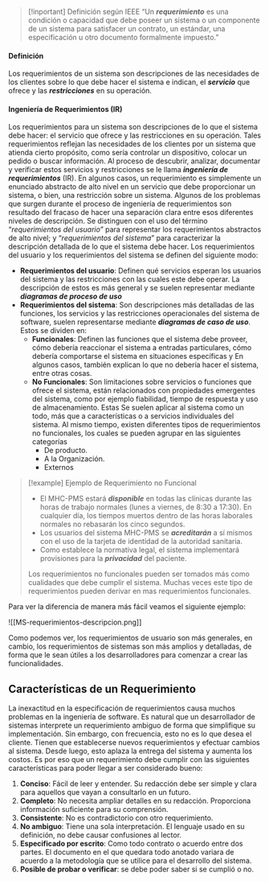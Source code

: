 >[!inportant] Definición según IEEE
>“Un ***requerimiento*** es una condición o capacidad que debe poseer un sistema o un componente de un sistema para satisfacer un contrato, un estándar, una especificación u otro documento formalmente impuesto.”

#### Definición

Los requerimientos de un sistema son descripciones de las necesidades de los clientes sobre lo que debe hacer el sistema e indican, el ***servicio*** que ofrece y las ***restricciones*** en su operación.

#### Ingeniería de Requerimientos (IR)

Los requerimientos para un sistema son descripciones de lo que el sistema debe hacer: el servicio que ofrece y las restricciones en su operación. Tales requerimientos reflejan las necesidades de los clientes por un sistema que atienda cierto propósito, como sería controlar un dispositivo, colocar un pedido o buscar información.
Al proceso de descubrir, analizar, documentar y verificar estos servicios y restricciones se le llama ***ingeniería de requerimientos*** (IR). En algunos casos, un requerimiento es simplemente un enunciado abstracto de alto nivel en un servicio que debe proporcionar un sistema, o bien, una restricción sobre un sistema.
Algunos de los problemas que surgen durante el proceso de ingeniería de requerimientos son resultado del fracaso de hacer una separación clara entre esos diferentes niveles de descripción. Se distinguen con el uso del término “*requerimientos del usuario*” para representar los requerimientos abstractos de alto nivel; y “*requerimientos del sistema*” para caracterizar la descripción detallada de lo que el sistema debe hacer. Los requerimientos del usuario y los requerimientos del sistema se definen del siguiente modo:

- **Requerimientos del usuario**: Definen qué servicios esperan los usuarios del sistema y las restricciones con las cuales este debe operar. La descripción de estos es más general y se suelen representar mediante ***diagramas de proceso de uso***
- **Requerimientos del sistema**: Son descripciones más detalladas de las funciones, los servicios y las restricciones operacionales del sistema de software, suelen representarse mediante ***diagramas de caso de uso***. Estos se dividen en:
	- **Funcionales**: Definen las funciones que el sistema debe proveer, cómo debería reaccionar el sistema a entradas particulares, cómo debería comportarse el sistema en situaciones específicas y En algunos casos, también explican lo que no debería hacer el sistema, entre otras cosas.
	- **No Funcionales**: Son limitaciones sobre servicios o funciones que ofrece el sistema, están relacionados con propiedades emergentes del sistema, como por ejemplo fiabilidad, tiempo de respuesta y uso de almacenamiento. Estas Se suelen aplicar al sistema como un todo, más que a características o a servicios individuales del sistema. Al mismo tiempo, existen diferentes tipos de requerimientos no funcionales, los cuales se pueden agrupar en las siguientes categorías
		- De producto.
		- A la Organización.
		- Externos

>[!example] Ejemplo de Requerimiento no Funcional
> - El MHC-PMS estará ***disponible*** en todas las clínicas durante las horas de trabajo normales (lunes a viernes, de 8:30 a 17:30). En cualquier día, los tiempos muertos dentro de las horas laborales normales no rebasarán los cinco segundos.
> - Los usuarios del sistema MHC-PMS se ***acreditarán*** a sí mismos con el uso de la tarjeta de identidad de la autoridad sanitaria.
> - Como establece la normativa legal, el sistema implementará provisiones para la ***privacidad*** del paciente.
>
>Los requerimientos no funcionales pueden ser tomados más como cualidades que debe cumplir el sistema. Muchas veces este tipo de requerimientos pueden derivar en mas requerimientos funcionales.

Para ver la diferencia de manera más fácil veamos el siguiente ejemplo:

<span class="centerImg"> ![[MS-requerimientos-descripcion.png]] </span>

Como podemos ver, los requerimientos de usuario son más generales, en cambio, los requerimientos de sistemas son más amplios y detalladas, de forma que le sean útiles a los desarrolladores para comenzar a crear las funcionalidades.

## Características de un Requerimiento

La inexactitud en la especificación de requerimientos causa muchos problemas en la ingeniería de software. Es natural que un desarrollador de sistemas interprete un requerimiento ambiguo de forma que simplifique su implementación. Sin embargo, con frecuencia, esto no es lo que desea el cliente. Tienen que establecerse nuevos requerimientos y efectuar cambios al sistema. Desde luego, esto aplaza la entrega del sistema y aumenta los costos. Es por eso que un requerimiento debe cumplir con las siguientes características para poder llegar a ser considerado bueno:

1. **Conciso**: Fácil de leer y entender. Su redacción debe ser simple y clara para aquellos que vayan a consultarlo en un futuro.
2. **Completo**: No necesita ampliar detalles en su redacción. Proporciona información suficiente para su comprensión.
3. **Consistente**: No es contradictorio con otro requerimiento.
4. **No ambiguo**: Tiene una sola interpretación. El lenguaje usado en su definición, no debe causar confusiones al lector.
5. **Especificado por escrito**: Como todo contrato o acuerdo entre dos partes. El documento en el que quedara todo anotado variara de acuerdo a la metodología que se utilice para el desarrollo del sistema.
6. **Posible de probar o verificar**: se debe poder saber si se cumplió o no.

